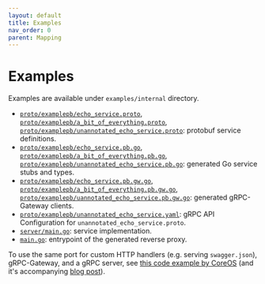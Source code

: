 ```yaml
---
layout: default
title: Examples
nav_order: 0
parent: Mapping
---
```


# Examples

Examples are available under `examples/internal` directory.

- [`proto/examplepb/echo_service.proto`](https://github.com/grpc-ecosystem/grpc-gateway/tree/master/examples/internal/proto/examplepb/echo_service.proto), [`proto/examplepb/a_bit_of_everything.proto`](https://github.com/grpc-ecosystem/grpc-gateway/tree/master/examples/internal/proto/examplepb/a_bit_of_everything.proto), [`proto/examplepb/unannotated_echo_service.proto`](https://github.com/grpc-ecosystem/grpc-gateway/tree/master/examples/internal/proto/examplepb/unannotated_echo_service.proto):
  protobuf service definitions.
- [`proto/examplepb/echo_service.pb.go`](https://github.com/grpc-ecosystem/grpc-gateway/tree/master/examples/internal/proto/examplepb/echo_service.pb.go), [`proto/examplepb/a_bit_of_everything.pb.go`](https://github.com/grpc-ecosystem/grpc-gateway/tree/master/examples/internal/proto/examplepb/a_bit_of_everything.pb.go), [`proto/examplepb/unannotated_echo_service.pb.go`](https://github.com/grpc-ecosystem/grpc-gateway/tree/master/examples/internal/proto/examplepb/unannotated_echo_service.pb.go):
  generated Go service stubs and types.
- [`proto/examplepb/echo_service.pb.gw.go`](https://github.com/grpc-ecosystem/grpc-gateway/tree/master/examples/internal/proto/examplepb/echo_service.pb.gw.go), [`proto/examplepb/a_bit_of_everything.pb.gw.go`](https://github.com/grpc-ecosystem/grpc-gateway/tree/master/examples/internal/proto/examplepb/a_bit_of_everything.pb.gw.go), [`proto/examplepb/uannotated_echo_service.pb.gw.go`](https://github.com/grpc-ecosystem/grpc-gateway/tree/master/examples/internal/proto/examplepb/uannotated_echo_service.pb.gw.go):
  generated gRPC-Gateway clients.
- [`proto/examplepb/unannotated_echo_service.yaml`](https://github.com/grpc-ecosystem/grpc-gateway/tree/master/examples/internal/proto/examplepb/uannotated_echo_service.yaml):
  gRPC API Configuration for `unannotated_echo_service.proto`.
- [`server/main.go`](https://github.com/grpc-ecosystem/grpc-gateway/tree/master/examples/internal/server/main.go):
  service implementation.
- [`main.go`](https://github.com/grpc-ecosystem/grpc-gateway/tree/master/examples/internal/gateway/main.go):
  entrypoint of the generated reverse proxy.

To use the same port for custom HTTP handlers (e.g. serving `swagger.json`),
gRPC-Gateway, and a gRPC server, see [this code example by CoreOS](https://github.com/philips/grpc-gateway-example/blob/master/cmd/serve.go) (and it's accompanying
[blog post](https://coreos.com/blog/grpc-protobufs-swagger.html)).
